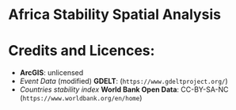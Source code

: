 # Africa Stability Spatial Analysis


# Credits and Licences:
* **ArcGIS**: unlicensed
* *Event Data* (modified) **GDELT**:  (`https://www.gdeltproject.org/`)
* *Countries stability index* **World Bank Open Data**: CC-BY-SA-NC (`https://www.worldbank.org/en/home`)
